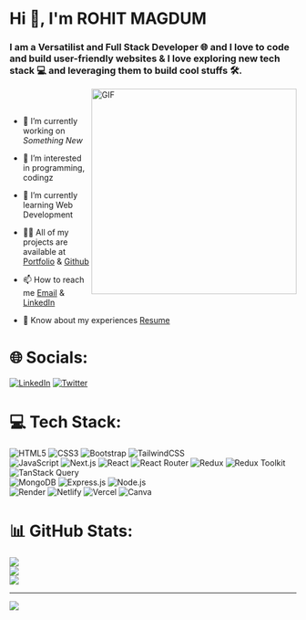 <h1 align="left">Hi 👋, I'm ROHIT MAGDUM </h1>
<h3 align="left">I am a Versatilist and Full Stack Developer 🌐 and I love to code and build user-friendly websites & I love exploring new tech stack 💻 and leveraging them to build cool stuffs 🛠.</h3>

<img align="right" alt="GIF" src="https://user-images.githubusercontent.com/17249211/191750155-38a778e2-c0d2-460e-b256-a4592b4a75d2.gif" width="360px"/>
<br/><br/>

- 🔭 I’m currently working on *Something New*
  
- 👀 I’m interested in programming, codingz
  
- 🌱 I’m currently learning Web Development

- 👨‍💻 All of my projects are available at [Portfolio](https://github.com/ROHITMAGDUM2) & [Github](https://github.com/ROHITMAGDUM2)

- 📫 How to reach me [Email](mailto:rohitmagdum2@gmail.com) & [LinkedIn](https://www.linkedin.com/in/rohitmagdum2/)

- 📄 Know about my experiences [Resume](http://tiny.cc/resumeRohitMagdum)


# 🌐 Socials:
[![LinkedIn](https://img.shields.io/badge/LinkedIn-%230077B5.svg?logo=linkedin&logoColor=white)](https://www.linkedin.com/in/rohitmagdum2/)
[![Twitter](https://img.shields.io/badge/Twitter-%231DA1F2.svg?logo=Twitter&logoColor=white)](https://x.com/Rohit_Magdum_) 

# 💻 Tech Stack:
![HTML5](https://img.shields.io/badge/html5-%23E34F26.svg?style=for-the-badge&logo=html5&logoColor=white)
![CSS3](https://img.shields.io/badge/css3-%231572B6.svg?style=for-the-badge&logo=css3&logoColor=white)
![Bootstrap](https://img.shields.io/badge/bootstrap-%23563D7C.svg?style=for-the-badge&logo=bootstrap&logoColor=white)
![TailwindCSS](https://img.shields.io/badge/tailwindcss-%2338B2AC.svg?style=for-the-badge&logo=tailwind-css&logoColor=white) <br/>
![JavaScript](https://img.shields.io/badge/javascript-%23323330.svg?style=for-the-badge&logo=javascript&logoColor=%23F7DF1E)
![Next.js](https://img.shields.io/badge/next.js-%23000000.svg?style=for-the-badge&logo=next.js&logoColor=white)
![React](https://img.shields.io/badge/react-%2320232a.svg?style=for-the-badge&logo=react&logoColor=%2361DAFB)
![React Router](https://img.shields.io/badge/React_Router-CA4245?style=for-the-badge&logo=react-router&logoColor=white) 
![Redux](https://img.shields.io/badge/redux-%23593d88.svg?style=for-the-badge&logo=redux&logoColor=white) 
![Redux Toolkit](https://img.shields.io/badge/redux%20toolkit-%23764ABC.svg?style=for-the-badge&logo=redux&logoColor=white)
![TanStack Query](https://img.shields.io/badge/TanStack%20Query-%23FF4154.svg?style=for-the-badge&logo=react-query&logoColor=white) <br/>
![MongoDB](https://camo.githubusercontent.com/2425d0f3feb59b5d9d6bf2804bc204ee46ef6649adffa46888384189c14ff5f8/68747470733a2f2f696d672e736869656c64732e696f2f62616467652f6d6f6e676f64622d2532333465613934622e7376673f7374796c653d666f722d7468652d6261646765266c6f676f3d6d6f6e676f6462266c6f676f436f6c6f723d7768697465)
![Express.js](https://camo.githubusercontent.com/ea3ebab50ec3dbb12bf5c43bc55f719c0ce0a1db699a818c817c5e65cc9cd88e/68747470733a2f2f696d672e736869656c64732e696f2f62616467652f657870726573732e6a732d2532333430346435392e7376673f7374796c653d666f722d7468652d6261646765266c6f676f3d65787072657373266c6f676f436f6c6f723d7768697465)
![Node.js](https://camo.githubusercontent.com/bbc02b620d88c1b496899169bd98e2c77e3f36c4ba2ddc2508859f64cdfa228a/68747470733a2f2f696d672e736869656c64732e696f2f62616467652f6e6f64652e6a732d2532333433383533442e7376673f7374796c653d666f722d7468652d6261646765266c6f676f3d6e6f64652e6a73266c6f676f436f6c6f723d7768697465) <br/>
![Render](https://camo.githubusercontent.com/1464e218ea12d4f64a149cff730ae9e7e9277f758445f0426b83952d8c05ce40/68747470733a2f2f696d672e736869656c64732e696f2f62616467652f52656e6465722d2532333030303030302e7376673f7374796c653d666f722d7468652d6261646765266c6f676f3d72656e646572266c6f676f436f6c6f723d7768697465)
![Netlify](https://img.shields.io/badge/netlify-%23000000.svg?style=for-the-badge&logo=netlify&logoColor=#00C7B7)
![Vercel](https://img.shields.io/badge/vercel-%23000000.svg?style=for-the-badge&logo=vercel&logoColor=white) 
![Canva](https://img.shields.io/badge/Canva-%2300C4CC.svg?style=for-the-badge&logo=Canva&logoColor=white)

# 📊 GitHub Stats:
![](https://github-readme-stats.vercel.app/api?username=ROHITMAGDUM2&theme=tokyonight&hide_border=false&include_all_commits=true&count_private=true)<br/>
![](https://github-readme-streak-stats.herokuapp.com/?user=ROHITMAGDUM2&theme=tokyonight&hide_border=false)<br/>
![](https://github-readme-stats.vercel.app/api/top-langs/?username=ROHITMAGDUM2&theme=tokyonight&hide_border=false&include_all_commits=true&count_private=true&layout=compact)

---
[![](https://visitcount.itsvg.in/api?id=ROHITMAGDUM2&icon=0&color=0)](https://visitcount.itsvg.in)
